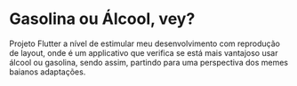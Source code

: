# Gasolina ou Álcool, vey?

Projeto Flutter a nível de estimular meu desenvolvimento com reprodução de layout, onde é um applicativo que verifica se está mais vantajoso usar álcool ou gasolina, sendo assim, partindo para uma perspectiva dos memes baianos adaptações.


